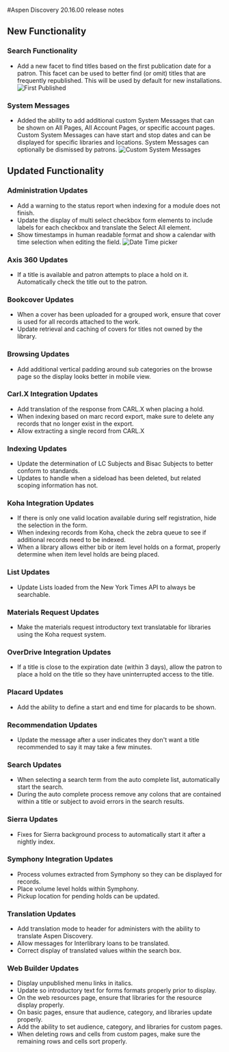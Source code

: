 #Aspen Discovery 20.16.00 release notes
## New Functionality
### Search Functionality
- Add a new facet to find titles based on the first publication date for a patron. This facet can be used to better find (or omit) titles that are frequently republished.  This will be used by default for new installations.
  ![First Published](/release_notes/images/20_16_00_first_published_facet.png)

### System Messages
- Added the ability to add additional custom System Messages that can be shown on All Pages, All Account Pages, or specific account pages. Custom System Messages can have start and stop dates and can be displayed for specific libraries and locations. System Messages can optionally be dismissed by patrons. 
  ![Custom System Messages](/release_notes/images/20_16_00_custom_system_messages.png)

## Updated Functionality
### Administration Updates
- Add a warning to the status report when indexing for a module does not finish. 
- Update the display of multi select checkbox form elements to include labels for each checkbox and translate the Select All element.
- Show timestamps in human readable format and show a calendar with time selection when editing the field. 
  ![Date Time picker](/release_notes/images/20_16_00_timestamp_selection.png)

### Axis 360 Updates
- If a title is available and patron attempts to place a hold on it. Automatically check the title out to the patron.  

### Bookcover Updates
- When a cover has been uploaded for a grouped work, ensure that cover is used for all records attached to the work. 
- Update retrieval and caching of covers for titles not owned by the library.  

### Browsing Updates
- Add additional vertical padding around sub categories on the browse page so the display looks better in mobile view. 

### Carl.X Integration Updates
- Add translation of the response from CARL.X when placing a hold.
- When indexing based on marc record export, make sure to delete any records that no longer exist in the export. 
- Allow extracting a single record from CARL.X

### Indexing Updates
- Update the determination of LC Subjects and Bisac Subjects to better conform to standards. 
- Updates to handle when a sideload has been deleted, but related scoping information has not. 

### Koha Integration Updates
- If there is only one valid location available during self registration, hide the selection in the form. 
- When indexing records from Koha, check the zebra queue to see if additional records need to be indexed. 
- When a library allows either bib or item level holds on a format, properly determine when item level holds are being placed. 

### List Updates
- Update Lists loaded from the New York Times API to always be searchable. 

### Materials Request Updates
- Make the materials request introductory text translatable for libraries using the Koha request system.

### OverDrive Integration Updates
- If a title is close to the expiration date (within 3 days), allow the patron to place a hold on the title so they have uninterrupted access to the title. 

### Placard Updates
- Add the ability to define a start and end time for placards to be shown. 

### Recommendation Updates
- Update the message after a user indicates they don't want a title recommended to say it may take a few minutes. 

### Search Updates
- When selecting a search term from the auto complete list, automatically start the search.
- During the auto complete process remove any colons that are contained within a title or subject to avoid errors in the search results.  
  
### Sierra Updates
- Fixes for Sierra background process to automatically start it after a nightly index.

### Symphony Integration Updates
- Process volumes extracted from Symphony so they can be displayed for records.
- Place volume level holds within Symphony.  
- Pickup location for pending holds can be updated.

### Translation Updates
- Add translation mode to header for administers with the ability to translate Aspen Discovery. 
- Allow messages for Interlibrary loans to be translated. 
- Correct display of translated values within the search box. 

### Web Builder Updates
- Display unpublished menu links in italics. 
- Update so introductory text for forms formats properly prior to display.
- On the web resources page, ensure that libraries for the resource display properly.
- On basic pages, ensure that audience, category, and libraries update properly. 
- Add the ability to set audience, category, and libraries for custom pages. 
- When deleting rows and cells from custom pages, make sure the remaining rows and cells sort properly.